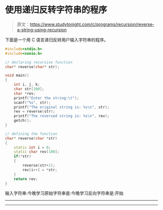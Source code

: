 # 使用递归反转字符串的程序

> 原文：<https://www.studytonight.com/c/programs/recursion/reverse-a-string-using-recursion>

下面是一个用 C 语言递归反转用户输入字符串的程序。

```cpp
#include<stdio.h>
#include<conio.h>

// declaring recursive function
char* reverse(char* str);

void main()
{
    int i, j, k;
    char str[100];
    char *rev;
    printf("Enter the string:\t");
    scanf("%s", str);
    printf("The original string is: %s\n", str);
    rev = reverse(str);
    printf("The reversed string is: %s\n", rev);
    getch();
}

// defining the function
char* reverse(char *str)
{
    static int i = 0;
    static char rev[100];
    if(*str)
    {
        reverse(str+1);
        rev[i++] = *str;
    }
    return rev;
}
```

输入字符串:今晚学习原始字符串是:今晚学习反向字符串是:开始

* * *

* * *